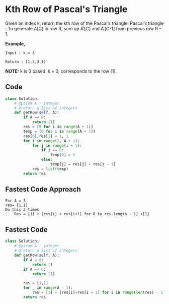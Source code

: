 # Kth Row of Pascal's Triangle

Given an index k, return the kth row of the Pascal’s triangle.
Pascal’s triangle : To generate A[C] in row R, sum up A’[C] and A’[C-1] from previous row R - 1.

**Example,**

```
Input : k = 3

Return : [1,3,3,1]
```

**NOTE:** k is 0 based. k = 0, corresponds to the row [1].

## Code

```py
class Solution:
    # @param A : integer
    # @return a list of integers
    def getRow(self, A):
        if A == 0:
            return [1]
        res = [0 for i in range(A + 1)]
        temp = [0 for i in range(A + 1)]
        res[0],res[1] = 1, 1
        for i in range(2, A + 1):
            for j in range(i + 1):
                if j == 0:
                    temp[0] = 1
                else:
                    temp[j] = res[j] + res[j - 1]
            res = list(temp)
        return res
```

## Fastest Code Approach

```
For A = 3
res= [1,1]
Do this 2 times
    Res = [1] + [res[i] + res[i+1] for 0 to res.length - 1] +[1]
```

## Fastest Code

```py
class Solution:
    # @param A : integer
    # @return a list of integers
    def getRow(self, A):
        if A < 0:
            return []
        if A == 0:
            return [1]

        res = [1,1]
        for _ in range(A - 1):
            res = [1] + [res[i]+res[i + 1] for i in range(len(res) - 1)] + [1]
        return res
```
